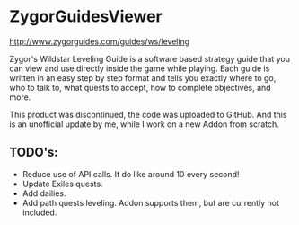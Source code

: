 # ZygorGuidesViewer
http://www.zygorguides.com/guides/ws/leveling

Zygor's Wildstar Leveling Guide is a software based strategy guide that you can view and use directly inside the game while playing. Each guide is written in an easy step by step format and tells you exactly where to go, who to talk to, what quests to accept, how to complete objectives, and more. 

This product was discontinued, the code was uploaded to GitHub.  And this is an unofficial update by me, while I work on a new Addon from scratch.

TODO's:
------

* Reduce use of API calls.  It do like around 10 every second!
* Update Exiles quests.
* Add dailies.
* Add path quests leveling.  Addon supports them, but are currently not included.
